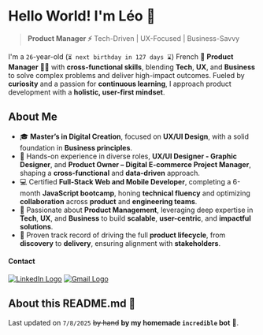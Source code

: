 # Hello World! I'm Léo 👋

> **Product Manager ⚡️** Tech-Driven | UX-Focused | Business-Savvy

I'm a `26`-year-old (`⏳ next birthday in 127 days ⌛️`) French 🥐 **Product Manager** 👨‍💻 with **cross-functional skills**, blending **Tech**, **UX**, and **Business** to solve complex problems and deliver high-impact outcomes. Fueled by **curiosity** and a passion for **continuous learning**, I approach product development with a **holistic, user-first mindset**.

## About Me

- 🎓 **Master’s in Digital Creation**, focused on **UX/UI Design**, with a solid foundation in **Business principles**.
- 💼 Hands-on experience in diverse roles, **UX/UI Designer - Graphic Designer**, and **Product Owner – Digital E-commerce Project Manager**, shaping a **cross-functional** and **data-driven** approach.
- 💻 Certified **Full-Stack Web and Mobile Developer**, completing a 6-month **JavaScript bootcamp**, honing **technical fluency** and optimizing **collaboration** across **product** and **engineering teams**.
- 🚀 Passionate about **Product Management**, leveraging deep expertise in **Tech**, **UX**, and **Business** to build **scalable**, **user-centric**, and **impactful solutions**.
- 🔄 Proven track record of driving the full **product lifecycle**, from **discovery** to **delivery**, ensuring alignment with **stakeholders**.

#### Contact

[![LinkedIn Logo](https://img.shields.io/static/v1?message=LinkedIn&logo=linkedin&label=&color=0077B5&logoColor=white&labelColor=&style=flat)](https://www.linkedin.com/in/leoturco/)
[![Gmail Logo](https://img.shields.io/static/v1?message=Gmail&logo=gmail&label=&color=D14836&logoColor=white&labelColor=&style=flat)](mailto:leo.turco.83@gmail.com)

<!--
## Technical Stack

#### Front-end

![HTML5](https://skillicons.dev/icons?i=html)
![CSS3](https://skillicons.dev/icons?i=css)
![Sass](https://skillicons.dev/icons?i=sass)
![Tailwind CSS](https://skillicons.dev/icons?i=tailwind)
![JavaScript](https://skillicons.dev/icons?i=js)
![TypeScript](https://skillicons.dev/icons?i=ts)
![Vite](https://skillicons.dev/icons?i=vite)
![React](https://skillicons.dev/icons?i=react)
![Redux](https://skillicons.dev/icons?i=redux)
![Next.js](https://skillicons.dev/icons?i=nextjs)


#### Back-end

![Node.js](https://skillicons.dev/icons?i=nodejs)
![Express](https://skillicons.dev/icons?i=express)
![PostgreSQL](https://skillicons.dev/icons?i=postgres)
![Sequelize](https://skillicons.dev/icons?i=sequelize)
![Redis](https://skillicons.dev/icons?i=redis)

#### Testing

![Jest](https://skillicons.dev/icons?i=jest)

#### Design

![Figma](https://skillicons.dev/icons?i=figma)
![Adobe XD](https://skillicons.dev/icons?i=xd)
![Adobe Photoshop](https://skillicons.dev/icons?i=ps)
![Adobe Illustrator](https://skillicons.dev/icons?i=ai)

## GitHub Stats

#### Visitor counter

![Visitor counter](https://profile-counter.glitch.me/luteor/count.svg?)

![Stats Graph](https://github-readme-stats.vercel.app/api?username=luteor&hide_title=false&hide_rank=&show_icons=true&include_all_commits=true&count_private=true&disable_animations=false&theme=dracula&locale=en&hide_border=false&order=1)

![Languages Graph](https://github-readme-stats.vercel.app/api/top-langs?username=luteor&locale=en&hide_title=false&layout=compact&card_width=320&langs_count=5&theme=dracula&hide_border=false&order=2)

![Streak Graph](https://streak-stats.demolab.com?user=luteor&locale=en&mode=daily&theme=dracula&hide_border=false&border_radius=5&order=3) 
-->

## About this README.md 📄

Last updated on `7/8/2025` ~~by hand~~ **by my homemade `incredible` bot** 🤖.
